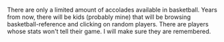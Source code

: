 There are only a limited amount of accolades available in basketball. Years from now, there will be kids (probably mine) that will be browsing basketball-reference and clicking on random players. There are players whose stats won't tell their game. I will make sure they are remembered.
